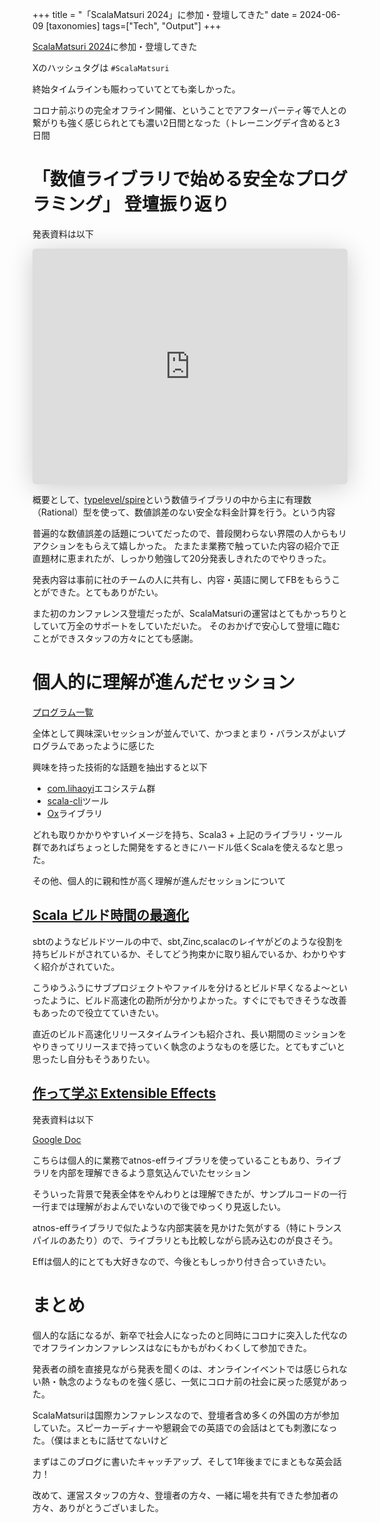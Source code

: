 +++
title = "「ScalaMatsuri 2024」に参加・登壇してきた"
date = 2024-06-09
[taxonomies]
tags=["Tech", "Output"]
+++

[ScalaMatsuri 2024](https://scalamatsuri.org/ja)に参加・登壇してきた

Xのハッシュタグは `#ScalaMatsuri`

終始タイムラインも賑わっていてとても楽しかった。

コロナ前ぶりの完全オフライン開催、ということでアフターパーティ等で人との繋がりも強く感じられとても濃い2日間となった（トレーニングデイ含めると3日間

# 「数値ライブラリで始める安全なプログラミング」 登壇振り返り
発表資料は以下

<iframe class="speakerdeck-iframe" frameborder="0" src="https://speakerdeck.com/player/a5a88a998b7643eba1bd728a75d1042a" title="Introduction to safe programming with numeric library / 数値ライブラリで始める安全なプログラミング" allowfullscreen="true" style="border: 0px; background: padding-box padding-box rgba(0, 0, 0, 0.1); margin: 0px; padding: 0px; border-radius: 6px; box-shadow: rgba(0, 0, 0, 0.2) 0px 5px 40px; width: 100%; height: auto; aspect-ratio: 560 / 419;" data-ratio="1.3365155131264916"></iframe>

概要として、[typelevel/spire](https://github.com/typelevel/spire)という数値ライブラリの中から主に有理数（Rational）型を使って、数値誤差のない安全な料金計算を行う。という内容

普遍的な数値誤差の話題についてだったので、普段関わらない界隈の人からもリアクションをもらえて嬉しかった。
たまたま業務で触っていた内容の紹介で正直題材に恵まれたが、しっかり勉強して20分発表しきれたのでやりきった。

発表内容は事前に社のチームの人に共有し、内容・英語に関してFBをもらうことができた。とてもありがたい。

また初のカンファレンス登壇だったが、ScalaMatsuriの運営はとてもかっちりとしていて万全のサポートをしていただいた。
そのおかげで安心して登壇に臨むことができスタッフの方々にとても感謝。

# 個人的に理解が進んだセッション
[プログラム一覧](https://scalamatsuri.org/ja/programs)

全体として興味深いセッションが並んでいて、かつまとまり・バランスがよいプログラムであったように感じた

興味を持った技術的な話題を抽出すると以下
- [com.lihaoyi](https://github.com/com-lihaoyi)エコシステム群
- [scala-cli](https://scala-cli.virtuslab.org/)ツール
- [Ox](https://github.com/softwaremill/ox)ライブラリ

どれも取りかかりやすいイメージを持ち、Scala3 + 上記のライブラリ・ツール群であればちょっとした開発をするときにハードル低くScalaを使えるなと思った。

その他、個人的に親和性が高く理解が進んだセッションについて

## [Scala ビルド時間の最適化](https://scalamatsuri.org/ja/programs/SESSION_DAY_2_01)
sbtのようなビルドツールの中で、sbt,Zinc,scalacのレイヤがどのような役割を持ちビルドがされているか、そしてどう拘束かに取り組んでいるか、わかりやすく紹介がされていた。

こうゆうふうにサブプロジェクトやファイルを分けるとビルド早くなるよ〜といったように、ビルド高速化の勘所が分かりよかった。すぐにでもできそうな改善もあったので役立てていきたい。

直近のビルド高速化リリースタイムラインも紹介され、長い期間のミッションをやりきってリリースまで持っていく執念のようなものを感じた。とてもすごいと思ったし自分もそうありたい。

## [作って学ぶ Extensible Effects](https://scalamatsuri.org/ja/programs/SESSION_DAY_2_04)
発表資料は以下

[Google Doc](https://docs.google.com/presentation/d/1raybiE8Otk2nreKDyRHoF1HK50K9K-fjL8-37QK8kW4/edit?usp=sharing)

こちらは個人的に業務でatnos-effライブラリを使っていることもあり、ライブラリを内部を理解できるよう意気込んでいたセッション

そういった背景で発表全体をやんわりとは理解できたが、サンプルコードの一行一行までは理解がおよんでいないので後でゆっくり見返したい。

atnos-effライブラリで似たような内部実装を見かけた気がする（特にトランスパイルのあたり）ので、ライブラリとも比較しながら読み込むのが良さそう。

Effは個人的にとても大好きなので、今後ともしっかり付き合っていきたい。

# まとめ
個人的な話になるが、新卒で社会人になったのと同時にコロナに突入した代なのでオフラインカンファレンスはなにもかもがわくわくして参加できた。

発表者の顔を直接見ながら発表を聞くのは、オンラインイベントでは感じられない熱・執念のようなものを強く感じ、一気にコロナ前の社会に戻った感覚があった。

ScalaMatsuriは国際カンファレンスなので、登壇者含め多くの外国の方が参加していた。スピーカーディナーや懇親会での英語での会話はとても刺激になった。（僕はまともに話せてないけど

まずはこのブログに書いたキャッチアップ、そして1年後までにまともな英会話力！

改めて、運営スタッフの方々、登壇者の方々、一緒に場を共有できた参加者の方々、ありがとうございました。
